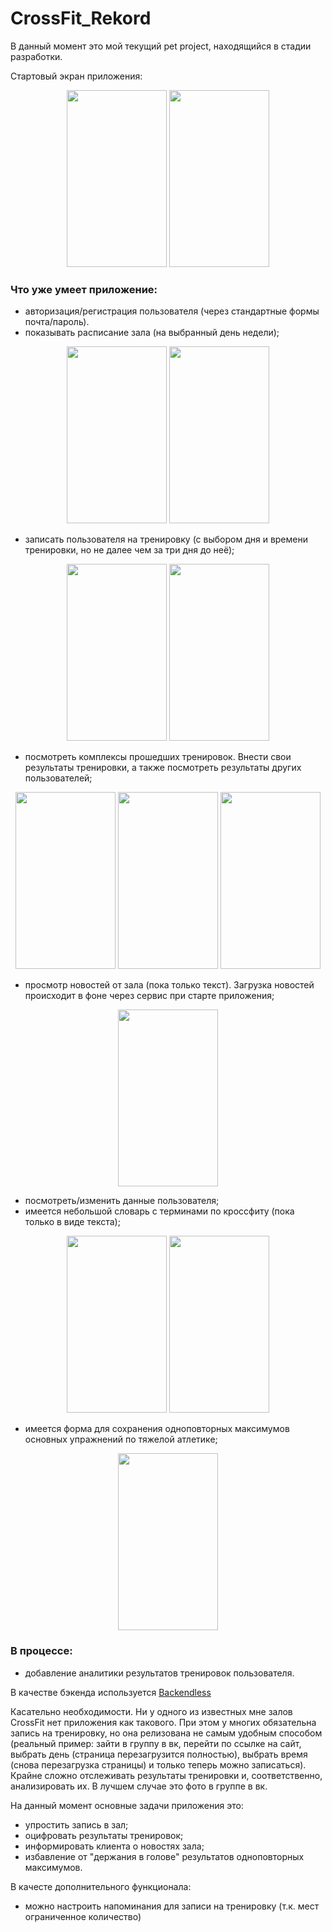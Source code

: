 # CrossFit_Rekord

В данный момент это мой текущий pet project, находящийся в стадии разработки.

Стартовый экран приложения:

<p align="center">
<a> <img src="https://user-images.githubusercontent.com/25584477/55539450-566e5f80-56c9-11e9-8143-e44938a3c1cb.png"  height="283" width="160"> </a>
<a> <img src="https://user-images.githubusercontent.com/25584477/56209520-75bba400-605c-11e9-92c3-66420dc50ccc.png"  height="283" width="160"> </a>
</p>

### Что уже умеет приложение:
* авторизация/регистрация пользователя (через стандартные формы почта/пароль). 
* показывать расписание зала (на выбранный день недели);

<p align="center">
<a> <img src="https://user-images.githubusercontent.com/25584477/69123633-f17a4500-0ab2-11ea-982e-f7d3523b32f4.png"  height="283" width="160"> </a>
<align="center">
<a> <img src="https://user-images.githubusercontent.com/25584477/69123634-f212db80-0ab2-11ea-90cf-7e6832342e0e.png"  height="283" width="160"> </a>
</p>

* записать пользователя на тренировку (с выбором дня и времени тренировки, но не далее чем за три дня до неё);

<p align="center">
<a> <img src="https://user-images.githubusercontent.com/25584477/69123643-f2ab7200-0ab2-11ea-9db0-de4a69dfb526.png"  height="283" width="160"> </a>
<align="center">
<a> <img src="https://user-images.githubusercontent.com/25584477/69123644-f3440880-0ab2-11ea-9aaf-24b9fda340a0.png"  height="283" width="160"> </a>
</p>


* посмотреть комплексы прошедших тренировок. Внести свои результаты тренировки, а также посмотреть результаты других пользователей;

<p align="center">
<a> <img src="https://user-images.githubusercontent.com/25584477/69123635-f212db80-0ab2-11ea-9257-ae0cddbb85db.png"  height="283" width="160"> </a>
<a> <img src="https://user-images.githubusercontent.com/25584477/69123636-f212db80-0ab2-11ea-9fc7-e441902df4b8.png"  height="283" width="160"> </a>
<a> <img src="https://user-images.githubusercontent.com/25584477/69123637-f212db80-0ab2-11ea-8faf-393d2854476a.png"  height="283" width="160"> </a>
</p>

* просмотр новостей от зала (пока только текст). Загрузка новостей происходит в фоне через сервис при старте приложения;

<p align="center">
<a> <img src="https://user-images.githubusercontent.com/25584477/69123638-f212db80-0ab2-11ea-8423-e80f36ca0929.png"  height="283" width="160"> </a>
</p>

* посмотреть/изменить данные пользователя;
* имеется небольшой словарь с терминами по кроссфиту (пока только в виде текста);

<p align="center">
<a> <img src="https://user-images.githubusercontent.com/25584477/69123640-f2ab7200-0ab2-11ea-8074-c079467b5687.png"  height="283" width="160"> </a>
<a> <img src="https://user-images.githubusercontent.com/25584477/69123642-f2ab7200-0ab2-11ea-8b57-bcc12ef5970d.png"  height="283" width="160"> </a>
</p>

* имеется форма для сохранения одноповторных максимумов основных упражнений по тяжелой атлетике;

<p align="center">
<a> <img src="https://user-images.githubusercontent.com/25584477/69123639-f2ab7200-0ab2-11ea-9f5d-e8b1d6ea955b.png"  height="283" width="160"> </a>
</p>

### В процессе:
* добавление аналитики результатов тренировок пользователя.

В качестве бэкенда используется [Backendless](https://backendless.com/)

Касательно необходимости. Ни у одного из известных мне залов CrossFit нет приложения как такового. При этом у многих обязательна запись на тренировку, но она релизована не самым удобным способом (реальный пример: зайти в группу в вк, перейти по ссылке на сайт, выбрать день (страница перезагрузится полностью), выбрать время (снова перезагрузка страницы) и только теперь можно записаться).
Крайне сложно отслеживать результаты тренировки и, соответственно, анализировать их. В лучшем случае это фото в группе в вк.

На данный момент основные задачи приложения это:
* упростить запись в зал;
* оцифровать результаты тренировок;
* информировать клиента о новостях зала;
* избавление от "держания в голове" результатов одноповторных максимумов.

В качесте дополнительного функционала:
* можно настроить напоминания для записи на тренировку (т.к. мест ограниченное количество)
